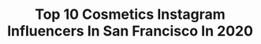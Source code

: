 ---
title: Top 10 Cosmetics Instagram Influencers In San Francisco In 2020
description: >-
  Find top cosmetics Instagram influencers in San Francisco in 2020. Most popular hashtags: #beauty #makeup #cosmetics #hair.
platform: Instagram
profiles:
  - username: "precisionmdca"
    fullname: >-
      Precision MD Cosmetic Center
    location: "United States"
    followers: 80682
    engagement: 168
    commentsToLikes: 0.000313
    avatar: "https://scontent-bos3-1.cdninstagram.com/v/t51.2885-19/s320x320/56500917_2317130571943535_4536288387237150720_n.jpg?_nc_ht=scontent-bos3-1.cdninstagram.com&_nc_ohc=ysh6r4xhJAoAX_zLyV9&oh=a772c1fb3058aca8987c3838b334ee98&oe=5EB37D84"
    verified: false
    hashtags: "#coolsculpting, #antiaging, #slim, #lipo"
  - username: "mikki.shae"
    fullname: >-
      Mikki Shae💗
    location: "United States"
    followers: 49260
    engagement: 74
    commentsToLikes: 0.101251
    avatar: "https://scontent-lht6-1.cdninstagram.com/v/t51.2885-19/s320x320/87433406_498779277741239_2485912064309067776_n.jpg?_nc_ht=scontent-lht6-1.cdninstagram.com&_nc_ohc=aOa_uQVyOB8AX_Q99ui&oh=518870e1215e5299fe01234e14d211a4&oe=5EBA437F"
    verified: false
    hashtags: "#lemonheadla, #tomorrowland, #mylook, #illuminatinginireland"
  - username: "tanechkabeautifulady"
    fullname: >-
      Tatiana | Long Hair Model
    location: "United States"
    followers: 45154
    engagement: 147
    commentsToLikes: 0.058458
    avatar: "https://scontent-ams4-1.cdninstagram.com/v/t51.2885-19/s320x320/59584227_2953416708009351_5366998997166718976_n.jpg?_nc_ht=scontent-ams4-1.cdninstagram.com&_nc_ohc=wYozVigm1tYAX8zUTb6&oh=c2f9a92e9da9d657b78fbb855ec8b5bc&oe=5EB9EB85"
    verified: false
    hashtags: "#workout, #yoga, #blogger, #squats"
  - username: "cjduronofficial"
    fullname: >-
      CJ Duron
    location: "United States"
    followers: 7805
    engagement: 915
    commentsToLikes: 0.034411
    avatar: "https://scontent-ams4-1.cdninstagram.com/v/t51.2885-19/s320x320/61131472_824988567885606_1071749491750600704_n.jpg?_nc_ht=scontent-ams4-1.cdninstagram.com&_nc_ohc=p_1RCkhrxY0AX_fVZ-W&oh=cce8266c155f459f24c6b2f2be8b010e&oe=5EBD495F"
    verified: false
    hashtags: "#middleschool, #sephoria, #rainbowmakeup, #games"
  - username: "carol_kaledzera"
    fullname: >-
      Carol Kaledzera🇲🇼
    location: "United States"
    followers: 21591
    engagement: 183
    commentsToLikes: 0.077497
    avatar: "https://scontent-ams4-1.cdninstagram.com/v/t51.2885-19/s320x320/75266910_433473960930528_6978600129695580160_n.jpg?_nc_ht=scontent-ams4-1.cdninstagram.com&_nc_ohc=zJW18-KNFfQAX80UjmX&oh=0db6444728a5af56a27807f05eafd55d&oe=5EB83DCC"
    verified: false
    hashtags: "#bridemua, #makeupgoals, #ghostdemocracy, #makeupaddict"
  - username: "melu103"
    fullname: >-
      𝘔𝘦𝘭𝘪𝘯𝘢 ❥
    location: "United States"
    followers: 10126
    engagement: 690
    commentsToLikes: 0.170026
    avatar: "https://scontent-ams4-1.cdninstagram.com/v/t51.2885-19/s320x320/58613095_453129495505590_3420888193669529600_n.jpg?_nc_ht=scontent-ams4-1.cdninstagram.com&_nc_ohc=DhwdZNSKv8sAX9mfsBy&oh=d9b9effcff87e9a76b4acb8eb0e8b9ac&oe=5EB44A46"
    verified: false
    hashtags: "#nature, #picoftheday, #fitness, #fitnessmotivation"
  - username: "justine_vivian"
    fullname: >-
      Justine
    location: "United States"
    followers: 3906
    engagement: 928
    commentsToLikes: 0.067570
    avatar: "https://scontent-lhr8-1.cdninstagram.com/v/t51.2885-19/s320x320/58409351_356247251663323_7832891488764690432_n.jpg?_nc_ht=scontent-lhr8-1.cdninstagram.com&_nc_ohc=LKSvWEOoRzYAX-GCnY1&oh=c3a6177f88bd0deaed71767a7e0637b9&oe=5EB9E55B"
    verified: false
    hashtags: "#projectrunway, #fentybeauty, #fashionblogger, #beautybeyondsize"
  - username: "shanbensonstudio"
    fullname: >-
      S H A N B E N S O N
    location: "United States"
    followers: 1915
    engagement: 661
    commentsToLikes: 0.081357
    avatar: "https://scontent-bos3-1.cdninstagram.com/v/t51.2885-19/s320x320/76861919_551562208740055_9029954962137808896_n.jpg?_nc_ht=scontent-bos3-1.cdninstagram.com&_nc_ohc=t8KnUCCl6h8AX_YDf77&oh=9b5efef56640eba3d627e4e8b6728573&oe=5E9EDEFB"
    verified: false
    hashtags: "#productphotography, #cosmeticbeauty, #sfmua, #bayareabeautyphotographer"
  - username: "allanface"
    fullname: >-
      ALLAN AVENDAÑO
    location: "United States"
    followers: 250049
    engagement: 30
    commentsToLikes: 0.049565
    avatar: "https://scontent-lhr8-1.cdninstagram.com/v/t51.2885-19/s320x320/65847319_471412913646842_7040752309378220032_n.jpg?_nc_ht=scontent-lhr8-1.cdninstagram.com&_nc_ohc=BEBUmdvzI10AX8oua4o&oh=a8d0eeaba2166ce449b10fa92539bfce&oe=5EB9DC93"
    verified: true
    hashtags: "#allanface, #beauty, #bts, #dick"
  - username: "moneymindnessa"
    fullname: >-
      Original Moneymind👑🗣
    location: "United States"
    followers: 12595
    engagement: 693
    commentsToLikes: 0.057287
    avatar: "https://scontent-lhr8-1.cdninstagram.com/v/t51.2885-19/s320x320/83594343_880836409040179_4557691089741414400_n.jpg?_nc_ht=scontent-lhr8-1.cdninstagram.com&_nc_ohc=ubT1k1ThV0gAX9NXFAp&oh=a316cf0a5af497f0d8840fc8e1e3cb8d&oe=5EBA4AD9"
    verified: false
    hashtags: "#photography, #lilboosie, #halloween, #hyphymovement"
---